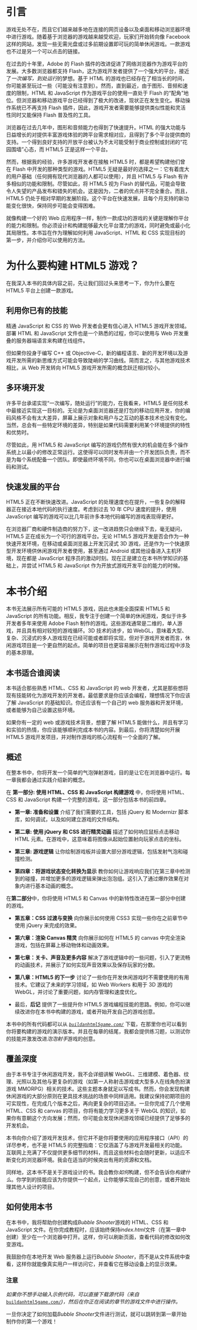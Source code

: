 # 引言

游戏无处不在，而且它们越来越多地在连接的网页设备以及桌面和移动浏览器环境中进行游戏。随着基于浏览器的游戏越来越受欢迎，玩家们开始转向像 Facebook 这样的网站，发现一些无需光盘或过多前期设置即可玩的简单休闲游戏。一款游戏也不过是另一个可以点击的链接。

在过去的十年里，Adobe 的 Flash 插件的改进促进了网络浏览器作为游戏平台的发展。大多数浏览器都支持 Flash，这为游戏开发者提供了一个强大的平台，接近了*一次编写，到处运行*的梦想。基于 HTML 的游戏也已经存在了相当长的时间，你可能甚至玩过一些（可能没有注意到）。然而，直到最近，由于图形、音频和速度的限制，HTML 和 JavaScript 作为游戏平台的使用一直处于 Flash 的“配角”地位。但浏览器和移动游戏平台已经得到了极大的改进，现状正在发生变化。移动操作系统已不再支持 Flash 插件，因此，游戏开发者需要能够提供类似性能和灵活性同时又能保持 Flash 普及性的工具。

浏览器在过去几年中，图形和音频能力也得到了快速提升。HTML 的强大功能与日益增长的对提供丰富游戏体验的跨平台需求相对应，且得到了多个平台提供商的支持。一个得到良好支持的开放平台被认为不太可能受制于商业控制或封闭的“花园围墙”心态，而 HTML5 正是这样一个平台。

然而，根据我的经验，许多游戏开发者在接触 HTML5 时，都是希望构建他们曾在 Flash 中开发的那种类型的游戏。HTML5 无疑是最好的选择之一：它有着庞大的用户基础（任何拥有现代浏览器的人都可以使用），并且 HTML5 与 Flash 有许多相似的功能和限制。尽管如此，将 HTML5 视为 Flash 的替代品，可能会导致令人失望的产品发布和错失的机会。这是因为，二者的优点并不完全重合。而且，HTML5 仍处于相对早期的发展阶段。这个平台在快速发展，且每个月支持的新功能变化很快，保持同步可能会变得困难。

就像构建一个好的 Web 应用程序一样，制作一款成功的游戏的关键是理解你平台的能力和限制。你必须设计和构建能够最大化平台潜力的游戏，同时避免或最小化其局限性。本书旨在作为理解如何利用 JavaScript、HTML 和 CSS 实现目标的第一步，并介绍你可以使用的方法。

# 为什么要构建 HTML5 游戏？

在我深入本书的具体内容之前，先让我们回过头来思考一下，你为什么要在 HTML5 平台上创建一款游戏。

## 利用你已有的技能

精通 JavaScript 和 CSS 的 Web 开发者会更有信心进入 HTML5 游戏开发领域。部署 HTML 和 JavaScript 文件也是一个熟悉的过程，你可以使用与 Web 开发重叠的服务器端语言来构建在线组件。

但如果你投身于编写 C++ 或 Objective-C，新的编程语言、新的开发环境以及游戏开发所需的新思维方式可能会导致陡峭的学习曲线。简而言之，与其他游戏技术相比，从 Web 开发转向 HTML5 游戏开发所需的概念跃迁相对较小。

## 多环境开发

许多平台承诺实现“一次编写，随处运行”的能力，在我看来，HTML5 是任何技术中最接近实现这一目标的。无论是为桌面浏览器还是打包的移动应用开发，你的编码风格不会有太大差异，屏幕上展示对象和用户与之互动的基本技术也没有变化。当然，总会有一些特定环境的差异，特别是如果代码需要利用某个环境提供的特性和优势时。

尽管如此，用 HTML5 和 JavaScript 编写的游戏仍然有很大的机会能在多个操作系统上以最小的修改正常运行。这使得可以同时发布并由一个开发团队负责，而不是为每个系统配备一个团队。即使最终环境不同，你也可以在桌面浏览器中进行编码和测试。

## 快速发展的平台

HTML5 正在不断快速改进。JavaScript 的处理速度也在提升，一些复杂的解释器正在接近本地代码的执行速度。考虑到过去 10 年 CPU 速度的提升，使用 JavaScript 编写的游戏可以比几年前许多本地代码编写的游戏表现得更好。

在浏览器厂商和硬件制造商的努力下，这一改进趋势只会继续下去，毫无疑问，HTML5 正在成长为一个可行的游戏平台。无论 HTML5 游戏开发是否会作为一种快速开发环境，在移动或桌面浏览器上开发沉浸式 3D 游戏，还是作为一个快速原型开发环境供休闲游戏开发者使用，甚至通过 Android 或其他设备进入主机环境，现在都是 JavaScript 程序员的激动时刻。现在正是建立在本书所学知识的基础上，并尝试 HTML5 和 JavaScript 作为开放式游戏开发平台的能力的时候。

# 本书介绍

本书无法展示所有可能的 HTML5 游戏，因此也未能全面探索 HTML5 和 JavaScript 的所有功能。相反，我专注于创建一个简单的休闲游戏，类似于许多开发者多年来使用 Adobe Flash 制作的游戏。这些游戏通常是二维的，单人游戏，并且具有相对较短的游戏循环。3D 技术的进步，如 WebGL，意味着大型、复杂、沉浸式的多人游戏现在已经可能或者即将实现，但对于游戏开发者而言，休闲游戏项目是一个更自然的起点。简单的项目也更容易展示在制作游戏过程中涉及的基本原理。

## 本书适合谁阅读

本书适合那些熟悉 HTML、CSS 和 JavaScript 的 web 开发者，尤其是那些想将现有技能转化为游戏开发的开发者。最低要求是你应该会编程，理想情况下你应该了解 JavaScript 的基础知识。你还应该有一个自己的 web 服务器和开发环境，或者能够为自己设置这些环境。

如果你有一定的 web 或游戏技术背景，想要了解 HTML5 能做什么，并且有学习和实验的热情，你应该能够顺利完成本书的内容。到最后，你将清楚如何开展 HTML5 游戏开发项目，并对制作游戏的核心流程有一个全面的了解。

## 概述

在整本书中，你将开发一个简单的气泡弹射游戏，目的是让它在浏览器中运行。每一章我都会通过实践介绍新的概念。

在 **第一部分: 使用 HTML、CSS 和 JavaScript 构建游戏** 中，你将使用 HTML、CSS 和 JavaScript 构建一个完整的游戏，这一部分包括本书的前四章。

+   **第一章: 准备和设置** 介绍了我们需要的工具，包括 jQuery 和 Modernizr 脚本库，如何调试，以及如何建立游戏的文件结构。

+   **第二章: 使用 jQuery 和 CSS 进行精灵动画** 描述了如何响应鼠标点击移动 HTML 元素。在游戏中，这意味着将图像从起始位置射向玩家点击的坐标。

+   **第三章: 游戏逻辑** 让你绘制游戏板并设置大部分游戏逻辑，包括发射气泡和碰撞检测。

+   **第四章：将游戏状态变化转换为显示** 教你如何让游戏响应我们在第三章中检测到的碰撞，并增加更多的游戏逻辑来弹出泡泡组。这引入了通过爆炸效果在对象内进行基本动画的概念。

在**第二部分**中，你将使用 HTML5 和 Canvas 中的新特性改进在第一部分中创建的游戏。

+   **第五章：CSS 过渡与变换** 向你展示如何使用 CSS3 实现一些你在之前章节中使用 jQuery 来完成的效果。

+   **第六章：渲染 Canvas 精灵** 向你展示如何在 HTML5 的 canvas 中完全渲染游戏，包括在屏幕上移动物体和动画效果。

+   **第七章：关卡、声音及更多内容** 解决了游戏逻辑中的一些问题，引入了更流畅的动画技术，并展示了如何实现声音效果以及保存玩家的分数。

+   **第八章：HTML5 的下一步** 讨论了一些你在开发休闲游戏时不需要使用的有用技术。它建议了未来的学习领域，如 Web Workers 和用于 3D 游戏的 WebGL，并讨论了重要问题，如内存管理和速度优化。

+   最后，**后记** 提供了一些提升你 HTML5 游戏编程技能的思路。例如，你可以继续改进你在本书中构建的游戏，或者开始开发自己的游戏创意。

本书中的所有代码都可以从 *[`buildanhtml5game.com/`](http://buildanhtml5game.com/)* 下载，在那里你也可以看到你将要构建的游戏的演示版本。并且在每章的结尾，我都会提供练习题，以测试你的技能并激发改进*泡泡射手*游戏的创意。

## 覆盖深度

由于本书专注于休闲游戏开发，我不会详细讲解 WebGL、三维建模、着色器、纹理、光照以及其他与更复杂的游戏（如第一人称射击游戏或大型多人在线角色扮演游戏 MMORPG）相关的技术。这些主题本身就足以写成书。然而，你会发现构建休闲游戏的大部分原则在更具技术挑战的场景中同样适用。我建议保持初期项目的可实现性，在完成几个版本之后，再向更复杂的项目迈进。一旦你完成了几个使用 HTML、CSS 和 canvas 的项目，你将有能力学习更多关于 WebGL 的知识，如果你有意朝这个方向发展；然而，你可能会发现休闲游戏领域已经提供了足够多的开发机会。

本书向你介绍了游戏开发技术，但它并不是你将要使用的应用程序接口（API）的详尽参考，也不是 HTML5 的完整指南：它仅涵盖了与游戏开发最相关的功能。互联网上充满了不仅提供更多细节的材料，而且这些材料也会随时更新，以适应不断变化的浏览器环境。我会在适当的时候突出有用的资源和文档。

同样地，这本书不是关于游戏设计的书。我会教你*如何*构建，但不会告诉你*构建什么*。你学到的技能应该为你提供一个起点，让你能够实现自己的创意，或者开始处理其他人设计的项目。

## 如何使用本书

在本书中，我将帮助你创建构成*Bubble Shooter*游戏的 HTML、CSS 和 JavaScript 文件。在你完成教程时，应该始终保持*index.html*文件（在第一章中创建）至少在一个浏览器中打开。这样，你可以刷新页面，查看代码的修改如何改变游戏。

我鼓励你在本地开发 Web 服务器上运行*Bubble Shooter*，而不是从文件系统中查看，这样你就能像真实用户一样访问它，并查看它在移动设备上的显示效果。

### 注意

*如果你不想手动输入示例代码，可以直接下载源代码（来自* [`buildanhtml5game.com/`](http://buildanhtml5game.com/)*)，然后在你正在阅读的章节的游戏文件中进行操作。*

一旦你决定了如何加载*Bubble Shooter*文件进行测试，就可以跳转到第一章开始制作你的第一个游戏！

